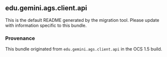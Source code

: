 
## edu.gemini.ags.client.api

This is the default README generated by the migration tool. Please update with information specific to this bundle.

### Provenance

This bundle originated from `edu.gemini.ags.client.api` in the OCS 1.5 build. 